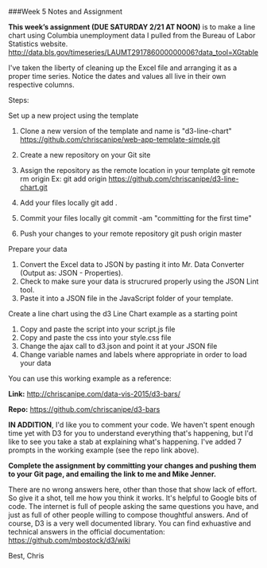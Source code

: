 

###Week 5 Notes and Assignment

**This week’s assignment (DUE SATURDAY 2/21 AT NOON)** is to make a line chart using Columbia unemployment data I pulled from the Bureau of Labor Statistics website.
http://data.bls.gov/timeseries/LAUMT291786000000006?data_tool=XGtable

I've taken the liberty of cleaning up the Excel file and arranging it as a proper time series. Notice the dates and values all live in their own respective columns.

Steps:

Set up a new project using the template

1. Clone a new version of the template and name is "d3-line-chart"
https://github.com/chriscanipe/web-app-template-simple.git

2. Create a new repository on your Git site
3. Assign the repository as the remote location in your template
git remote rm origin
Ex: git add origin https://github.com/chriscanipe/d3-line-chart.git

4. Add your files locally
git add .
5. Commit your files locally
git commit -am "committing for the first time"

6. Push your changes to your remote repository
git push origin master



Prepare your data

1. Convert the Excel data to JSON by pasting it into Mr. Data Converter (Output as: JSON - Properties).
2. Check to make sure your data is strucrured properly using the JSON Lint tool.
3. Paste it into a JSON file in the JavaScript folder of your template.

Create a line chart using the d3 Line Chart example as a starting point
1. Copy and paste the script into your script.js file
2. Copy and paste the css into your style.css file
3. Change the ajax call to d3.json and point it at your JSON file
4. Change variable names and labels where appropriate in order to load your data












You can use this working example as a reference:

**Link:** http://chriscanipe.com/data-vis-2015/d3-bars/

**Repo:** https://github.com/chriscanipe/d3-bars

**IN ADDITION**, I'd like you to comment your code. We haven't spent enough time yet with D3 for you to understand everything that's happening, but I'd like to see you take a stab at explaining what's happening. I've added 7 prompts in the working example (see the repo link above). 

**Complete the assignment by committing your changes and pushing them to your Git page, and emailing the link to me and Mike Jenner.**

There are no wrong answers here, other than those that show lack of effort. So give it a shot, tell me how you think it works. It's helpful to Google bits of code. The internet is full of people asking the same questions you have, and just as full of other people willing to compose thoughtful answers. And of course, D3 is a very well documented library. You can find exhuastive and technical answers in the official documentation: https://github.com/mbostock/d3/wiki

Best,
Chris




